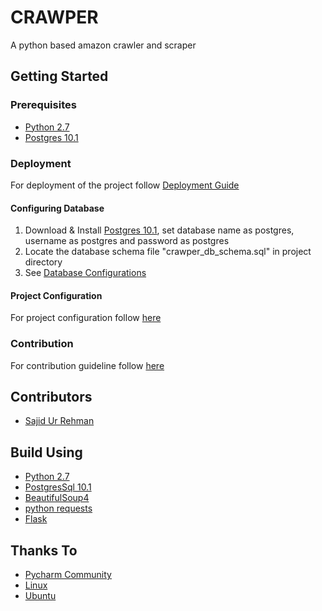 # CRAWPER
A python based amazon crawler and scraper


## Getting Started
### Prerequisites
* [Python 2.7](https://www.python.org/download/releases/2.7/)
* [Postgres 10.1](https://www.postgresql.org/download/)

### Deployment
For deployment of the project follow [Deployment Guide](docs/deployment.md)

#### Configuring Database
1. Download & Install [Postgres 10.1](https://www.postgresql.org/download/), set database name as postgres, username as postgres and password as postgres
2. Locate the database schema file "crawper_db_schema.sql" in project directory
3. See [Database Configurations](docs/database.md)

#### Project Configuration
For project configuration follow [here](docs/configuration.md)
### Contribution
For contribution guideline follow [here](docs/contribution.md)

## Contributors

- [Sajid Ur Rehman](https://github.com/abu-rayyan)

## Build Using
* [Python 2.7](https://www.python.org/download/releases/2.7/)
* [PostgresSql 10.1](https://www.postgresql.org/download/)
* [BeautifulSoup4](https://www.crummy.com/software/BeautifulSoup/bs4/doc/)
* [python requests](http://docs.python-requests.org/en/master/)
* [Flask](http://flask.pocoo.org/)

## Thanks To
* [Pycharm Community](https://www.jetbrains.com/pycharm/)
* [Linux](https://www.linux.org/)
* [Ubuntu](https://www.ubuntu.com/)
